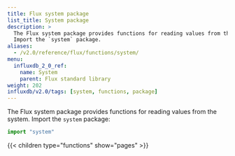 ```yaml
---
title: Flux system package
list_title: System package
description: >
  The Flux system package provides functions for reading values from the system.
  Import the `system` package.
aliases:
  - /v2.0/reference/flux/functions/system/
menu:
  influxdb_2_0_ref:
    name: System
    parent: Flux standard library
weight: 202
influxdb/v2.0/tags: [system, functions, package]
---
```


The Flux system package provides functions for reading values from the system.
Import the `system` package:

```js
import "system"
```

{{< children type="functions" show="pages" >}}
